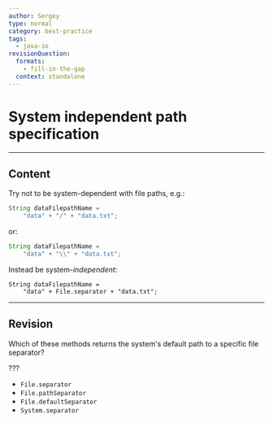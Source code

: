 ```yaml
---
author: Sergey
type: normal
category: best-practice
tags:
  - java-io
revisionQuestion:
  formats:
    - fill-in-the-gap
  context: standalone
---
```


# System independent path specification


---

## Content

Try not to be system-dependent with file paths, e.g.:

```java
String dataFilepathName =
    "data" + "/" + "data.txt";

```

or:

```java
String dataFilepathName =
    "data" + "\\" + "data.txt";
```

Instead be system-*independent*:

```plain-text
String dataFilepathName =
    "data" + File.separator + "data.txt";
```


---

## Revision

Which of these methods returns the system's default path to a specific file separator?

???

- `File.separator` 
- `File.pathSeparator` 
- `File.defaultSeparator` 
- `System.separator`
